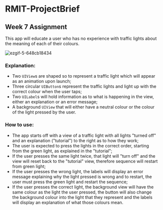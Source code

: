 # RMIT-ProjectBrief
## Week 7 Assignment

This app will educate a user who has no experience with traffic lights about the meaning of each of their colours.

![ezgif-5-648cb18434](https://user-images.githubusercontent.com/89708428/196040790-74a5fc6b-177a-46f1-a5b9-1dba9b79c931.gif)

### Explanation:

- Two `UIView`s are shaped so to represent a traffic light which will appear as an animation upon launch;
- Three circular `UIButton`s represent the traffic lights and light up with the correct colour when the user taps;
- Two `UILabel`s will hold information as to what is happening in the view, either an explanation or an error message;
- A background `UIView` that will either have a neutral colour or the colour of the light pressed by the user.

### How to use: 

- The app starts off with a view of a traffic light with all lights "turned off" and an explanation ("tutorial") to the right as to how they work;
- The user is expected to press the lights in the correct order, starting from the green light, as explained in the "tutorial";
- If the user presses the same light twice, that light will "turn off" and the view will reset back to the "tutorial" view, therefore sequence will restart from green light;
- If the user presses the wrong light, the labels will display an error message explaining why the light pressed is wrong and to restart, the user must press the green light and restart the sequence;
- If the user presses the correct light, the background view will have the same colour as the light the user pressed, the button will also change the background colour into the light that they represent and the labels will display an explanation of what those colours mean.
